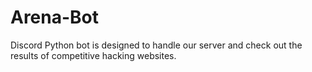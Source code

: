 # Arena-Bot
Discord Python bot is designed to handle our server and check out the results of competitive hacking websites.
